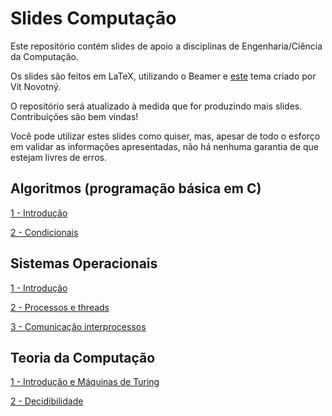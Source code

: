 # Slides Computação
Este repositório contém slides de apoio a disciplinas de Engenharia/Ciência da Computação.

Os slides são feitos em LaTeX, utilizando o Beamer e [este](https://www.overleaf.com/latex/templates/fibeamer-for-the-faculty-of-medicine-at-the-masaryk-university-in-brno/sfvgqnycqxdm#.WopMSnXwaV4) tema criado por Vít Novotný.

O repositório será atualizado à medida que for produzindo mais slides. Contribuições são bem vindas!

Você pode utilizar estes slides como quiser, mas, apesar de todo o esforço em validar as informações apresentadas, não há nenhuma garantia de que estejam livres de erros.

## Algoritmos (programação básica em C)
[1 - Introdução](Algoritmos/Slides/01-Introdução/main.pdf)

[2 - Condicionais](Algoritmos/Slides/02-Condicionais/main.pdf)

## Sistemas Operacionais
[1 - Introdução](Sistemas%20Operacionais/Slides/01-Introdução/main.pdf)

[2 - Processos e threads](Sistemas%20Operacionais/Slides/02-Processos%20e%20threads/main.pdf)

[3 - Comunicação interprocessos](Sistemas%20Operacionais/Slides/03-Comunicação%20interprocessos/main.pdf)

## Teoria da Computação
[1 - Introdução e Máquinas de Turing](Teoria%20da%20Computação/Slides/01-Introdução%20e%20Máquinas%20de%20Turing/main.pdf)

[2 - Decidibilidade](Teoria%20da%20Computação/Slides/02-Decidibilidade/main.pdf)
